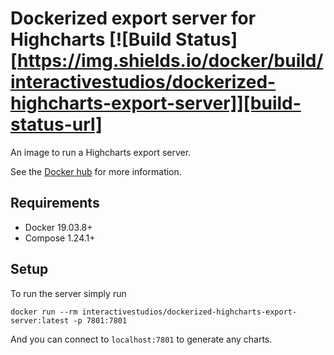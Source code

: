 # Dockerized export server for Highcharts [![Build Status][https://img.shields.io/docker/build/interactivestudios/dockerized-highcharts-export-server]][build-status-url]

An image to run a Highcharts export server.

See the [Docker hub](https://hub.docker.com/repository/docker/interactivestudios/dockerized-highcharts-export-server) for more information.

## Requirements

 * Docker 19.03.8+
 * Compose 1.24.1+

 ## Setup

To run the server simply run
```console
docker run --rm interactivestudios/dockerized-highcharts-export-server:latest -p 7801:7801
```

And you can connect to `localhost:7801` to generate any charts.